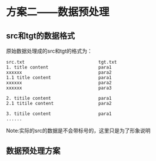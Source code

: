 # 方案二——数据预处理

## src和tgt的数据格式
原始数据处理成的src和tgt的格式为：
```
src.txt                            tgt.txt
1. title content                   para1
xxxxxx                             para2
1.1 title content                  para1
xxxxxx                             para2
xxxxxx                             para3

2. titile content                  para1
2.1 titile content                 para2

3. titile content                  para1
......
```

Note:实际的src的数据是不会带标号的，这里只是为了形象说明


## 数据预处理方案

